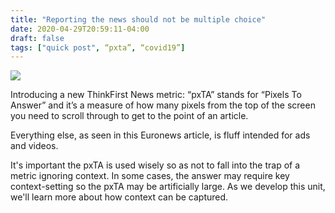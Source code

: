 ```yaml
---
title: "Reporting the news should not be multiple choice"
date: 2020-04-29T20:59:11-04:00
draft: false
tags: ["quick post", “pxta”, “covid19”]
---
```

![](/images/QP-2020-04-29.png)

Introducing a new ThinkFirst News metric: “pxTA” stands for “Pixels To Answer” and it’s a measure of how many pixels from the top of the screen you need to scroll through to get to the point of an article.

Everything else, as seen in this Euronews article, is fluff intended for ads and videos.

It's important the pxTA is used wisely so as not to fall into the trap of a metric ignoring context. In some cases, the answer may require key context-setting so the pxTA may be artificially large. As we develop this unit, we'll learn more about how context can be captured.
